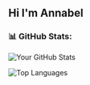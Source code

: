 ## Hi I'm Annabel

### 📊 GitHub Stats:
![Your GitHub Stats](https://github-readme-stats-p2tj96jt7-areichaos-projects.vercel.app/api?username=Areichao&show_icons=true&count_private=true&theme=tokyonight)

![Top Languages](https://github-readme-stats-p2tj96jt7-areichaos-projects.vercel.app/api/top-langs/?username=Areichao&layout=compact&count_private=true&theme=radical)



<!--
**Areichao/Areichao** is a ✨ _special_ ✨ repository because its `README.md` (this file) appears on your GitHub profile.

Here are some ideas to get you started:

- 🔭 I’m currently working on ...
- 🌱 I’m currently learning ...
- 👯 I’m looking to collaborate on ...
- 🤔 I’m looking for help with ...
- 💬 Ask me about ...
- 📫 How to reach me: ...
- 😄 Pronouns: ...
- ⚡ Fun fact: ...
-->

